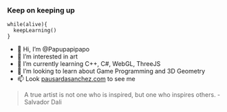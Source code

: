 ### Keep on keeping up

~~~
while(alive){
  keepLearning()
}
~~~

- 👋 Hi, I’m @Papupapipapo
- 👀 I’m interested in art
- 🌱 I’m currently learning C++, C#, WebGL, ThreeJS
- 💞️ I’m looking to learn about Game Programming and 3D Geometry
- 📫 Look [pausardasanchez.com](here) to see me 


> A true artist is not one who is inspired, but one who inspires others. - Salvador Dali
<!---
Papupapipapo/Papupapipapo is a ✨ special ✨ repository because its `README.md` (this file) appears on your GitHub profile.
You can click the Preview link to take a look at your changes.
--->
